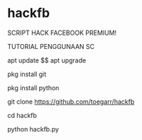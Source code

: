 # hackfb
SCRIPT HACK FACEBOOK PREMIUM!


TUTORIAL PENGGUNAAN SC



apt update $$ apt upgrade


pkg install git


pkg install python


git clone https://github.com/toegarr/hackfb


cd hackfb


python hackfb.py
